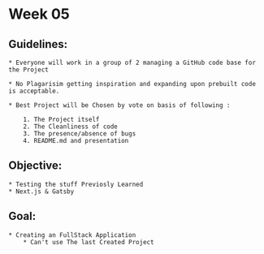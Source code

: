 # Week 05

## Guidelines:

    * Everyone will work in a group of 2 managing a GitHub code base for the Project

    * No Plagarisim getting inspiration and expanding upon prebuilt code is acceptable.

    * Best Project will be Chosen by vote on basis of following :

        1. The Project itself
        2. The Cleanliness of code
        3. The presence/absence of bugs
        4. README.md and presentation

## Objective:
    
    * Testing the stuff Previosly Learned
    * Next.js & Gatsby

## Goal:

    * Creating an FullStack Application
        * Can't use The last Created Project 

